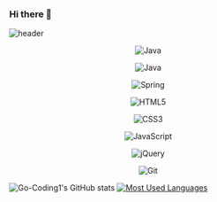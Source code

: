 ### Hi there 👋

![header](https://capsule-render.vercel.app/api?type=shark&color=auto&height=300&section=header&text=Go-Coding1&fontSize=90)



<p align="center"><img alt="Java" src="https://img.shields.io/badge/java-%23ED8B00.svg?&style=for-the-badge&logo=java&logoColor=white"/></p>



<p align="center"><img alt="Java" src="https://img.shields.io/badge/java-%23ED8B00.svg?&style=for-the-badge&logo=java&logoColor=white"/></p>

<p align="center">	<img alt="Spring" src="https://img.shields.io/badge/spring-%236DB33F.svg?&style=for-the-badge&logo=spring&logoColor=white"/></p>

<p align="center"><img alt="HTML5" src="https://img.shields.io/badge/html5-%23E34F26.svg?&style=for-the-badge&logo=html5&logoColor=white"/></p>

<p align="center"><img alt="CSS3" src="https://img.shields.io/badge/css3-%231572B6.svg?&style=for-the-badge&logo=css3&logoColor=white"/></p>

<p align="center"><img alt="JavaScript" src="https://img.shields.io/badge/javascript-%23323330.svg?&style=for-the-badge&logo=javascript&logoColor=%23F7DF1E"/></p>

<p align="center"><img alt="jQuery" src="https://img.shields.io/badge/jquery-%230769AD.svg?&style=for-the-badge&logo=jquery&logoColor=white"/></p>

<p align="center"><img alt="Git" src="https://img.shields.io/badge/git-%23F05033.svg?&style=for-the-badge&logo=git&logoColor=white"/></p>


 ![Go-Coding1's GitHub stats](https://github-readme-stats.vercel.app/api?username=go-coding1&show_icons=true&theme=radical)
[![Most Used Languages](https://github-readme-stats.vercel.app/api/top-langs/?username=yunhaDevGit&layout=compact&theme=radical)](https://github.com/anuraghazra/github-readme-stats)


<!--
**go-coding1/go-coding1** is a ✨ _special_ ✨ repository because its `README.md` (this file) appears on your GitHub profile.

Here are some ideas to get you started:

- 🔭 I’m currently working on ...
- 🌱 I’m currently learning ...
- 👯 I’m looking to collaborate on ...
- 🤔 I’m looking for help with ...
- 💬 Ask me about ...
- 📫 How to reach me: ...
- 😄 Pronouns: ...
- ⚡ Fun fact: ...
-->
